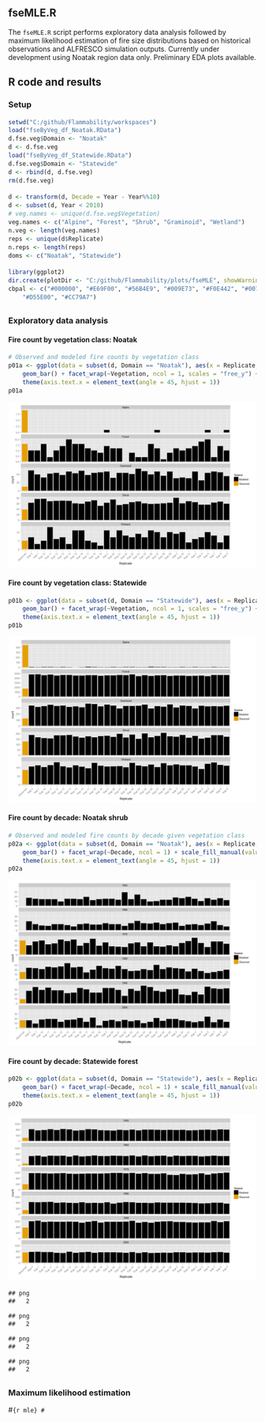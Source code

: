 


##
##
## fseMLE.R

The `fseMLE.R` script performs exploratory data analysis followed by maximum likelihood estimation of fire size distributions based on historical observations and ALFRESCO simulation outputs.
Currently under development using Noatak region data only.
Preliminary EDA plots available.

## R code and results

### Setup


```r
setwd("C:/github/Flammability/workspaces")
load("fseByVeg_df_Noatak.RData")
d.fse.veg$Domain <- "Noatak"
d <- d.fse.veg
load("fseByVeg_df_Statewide.RData")
d.fse.veg$Domain <- "Statewide"
d <- rbind(d, d.fse.veg)
rm(d.fse.veg)

d <- transform(d, Decade = Year - Year%%10)
d <- subset(d, Year < 2010)
# veg.names <- unique(d.fse.veg$Vegetation)
veg.names <- c("Alpine", "Forest", "Shrub", "Graminoid", "Wetland")
n.veg <- length(veg.names)
reps <- unique(d$Replicate)
n.reps <- length(reps)
doms <- c("Noatak", "Statewide")

library(ggplot2)
dir.create(plotDir <- "C:/github/Flammability/plots/fseMLE", showWarnings = FALSE)
cbpal <- c("#000000", "#E69F00", "#56B4E9", "#009E73", "#F0E442", "#0072B2", 
    "#D55E00", "#CC79A7")
```

##
##
### Exploratory data analysis

#### Fire count by vegetation class: Noatak


```r
# Observed and modeled fire counts by vegetation class
p01a <- ggplot(data = subset(d, Domain == "Noatak"), aes(x = Replicate, fill = Source)) + 
    geom_bar() + facet_wrap(~Vegetation, ncol = 1, scales = "free_y") + scale_fill_manual(values = cbpal) + 
    theme(axis.text.x = element_text(angle = 45, hjust = 1))
p01a
```

![](fseMLE_files/figure-html/fc_noa_veg-1.png) 

#### Fire count by vegetation class: Statewide


```r
p01b <- ggplot(data = subset(d, Domain == "Statewide"), aes(x = Replicate, fill = Source)) + 
    geom_bar() + facet_wrap(~Vegetation, ncol = 1, scales = "free_y") + scale_fill_manual(values = cbpal) + 
    theme(axis.text.x = element_text(angle = 45, hjust = 1))
p01b
```

![](fseMLE_files/figure-html/fc_sw_veg-1.png) 

#### Fire count by decade: Noatak shrub


```r
# Observed and modeled fire counts by decade given vegetation class
p02a <- ggplot(data = subset(d, Domain == "Noatak"), aes(x = Replicate, fill = Source)) + 
    geom_bar() + facet_wrap(~Decade, ncol = 1) + scale_fill_manual(values = cbpal) + 
    theme(axis.text.x = element_text(angle = 45, hjust = 1))
p02a
```

![](fseMLE_files/figure-html/fc_noa_shrub_dec-1.png) 

#### Fire count by decade: Statewide forest


```r
p02b <- ggplot(data = subset(d, Domain == "Statewide"), aes(x = Replicate, fill = Source)) + 
    geom_bar() + facet_wrap(~Decade, ncol = 1) + scale_fill_manual(values = cbpal) + 
    theme(axis.text.x = element_text(angle = 45, hjust = 1))
p02b
```

![](fseMLE_files/figure-html/fc_sw_forest_dec-1.png) 



```
## png 
##   2
```

```
## png 
##   2
```

```
## png 
##   2
```

```
## png 
##   2
```


##
##
### Maximum likelihood estimation

#```{r mle}
#```
